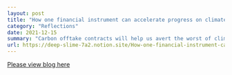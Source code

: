 ```yaml
--- 
layout: post
title: "How one financial instrument can accelerate progress on climate"
category: "Reflections"
date: 2021-12-15
summary: "Carbon offtake contracts will help us avert the worst of climate disaster."
url: https://deep-slime-7a2.notion.site/How-one-financial-instrument-can-accelerate-progress-on-climate-605c175c87cc43afb5d8bf682aad3f9e
--- 
```


[Please view blog here](https://deep-slime-7a2.notion.site/How-one-financial-instrument-can-accelerate-progress-on-climate-605c175c87cc43afb5d8bf682aad3f9e)